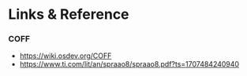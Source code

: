 # Links & Reference
### COFF
- https://wiki.osdev.org/COFF
- https://www.ti.com/lit/an/spraao8/spraao8.pdf?ts=1707484240940
